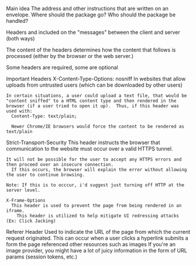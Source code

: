 Main idea
  The address and other instructions that are written on an envelope.
    Where should the package go?
    Who should the package be handled?

  Headers and included on the "messages" between the client and server (both ways)

  The content of the headers determines how the content that follows is processed (either by the browser or the web server.)
  
  Some headers are required, some are optional


Important Headers
  X-Content-Type-Options: nosniff
    In websites that allow uploads from untrusted users (which can be downloaded by other users)

    In certain situations, a user could upload a text file, that would be "content sniffed" to a HTML content type and then rendered in the browser (if a user tried to open it up).  Thus, if this header was used with:
      Content-Type: text/plain;

      Newer Chrome/IE browsers would force the content to be rendered as text/plain


  Strict-Transport-Security
    This header instructs the browser that communication to the website must occur over a valid HTTPS tunnel.  

    It will not be possible for the user to accept any HTTPS errors and then proceed over an insecure connection.
      If this occurs, the browser will explain the error without allowing the user to continue browsing.

    Note: If this is to occcur, i'd suggest just turning off HTTP at the server level.

    X-Frame-Options
      This header is used to prevent the page from being rendered in an iframe.
        This header is utilized to help mitigate UI redressing attacks (Ex: Click Jacking)

  Referer Header
    Used to indicate the URL of the page from which the current request originated.
      This can occur when a user
        clicks a hyperlink
        submits a form
        the page referenced other resources such as images
          If you're an image provider, you might have a lot of juicy information in the form of URL params (session tokens, etc.)